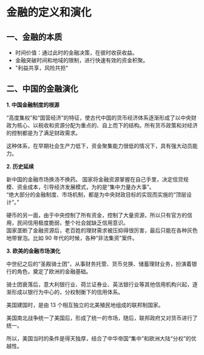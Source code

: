 # 金融的定义和演化

## 一、金融的本质

- 时间价值：通过此时的金融决策，在彼时收获收益。
- 金融突破时间和地域的限制，进行快速有效的资金积聚。
- "利益共享，风险共担"

## 二、中国的金融演化  

**1. 中国金融制度的根源**

“高度集权”和“国营经济”的特征，使古代中国的货币经济体系逐渐形成了以中央财政为核心、以税收和资源分配为重点的、自上而下的结构。所有货币政策和对经济的控制都是为了满足财政需求。

这种体系，在早期社会生产力低下，资金聚集能力很低的情况下，具有强大动员能力。

**2. 历史延续**

新中国的金融市场换汤不换药。 国家将金融资源掌握在自己手里，决定信贷规模、资金成本，引导经济发展模式，为的是“集中力量办大事”。  
“绝大部分的金融制度、市场机制，都是为中央财政目标的实现而实施的“顶层设计”。”

硬币的另一面，由于中央控制了所有资金，控制了大量资源，所以只有官方的信用，民间信用极度脆弱，整个社会就缺乏信用意识。  
国家垄断了金融资源后，老百姓的理财需求被压抑得很厉害，最后只能在各种灰色地带冒泡。比如 90 年代的时候，各种“非法集资”案件。


**3. 欧美的金融市场演化**  

中世纪之后的“圣殿骑士团”，从事财务托管、货币兑换、储蓄理财业务，扮演着银行的角色，奠定了欧洲的金融基础。 

骑士团衰落后，意大利银行业、荷兰证券业、英法银行业等其他信用机构兴起，逐渐形成以银行为中心的，分权制衡下的信用体系。

美国建国时，是由 13 个相互独立的北美殖民地组成的联邦制国家。

美国南北战争统一了美国后，形成了统一的市场，随后，联邦政府又对货币进行了统一。

所以，美国当时的条件是得天独厚，结合了中华帝国“集中”和欧洲大陆“分权”的优越性。

